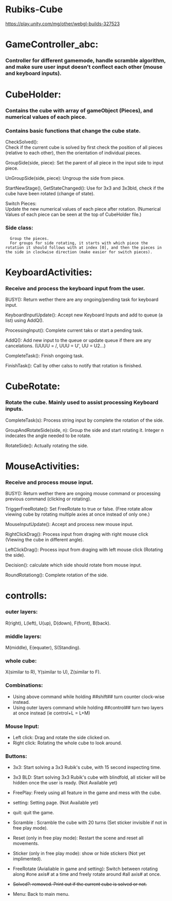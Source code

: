 # Rubiks-Cube
https://play.unity.com/mg/other/webgl-builds-327523

# GameController_abc:
  ### Controller for different gamemode, handle scramble algorithm, and make sure user input doesn't conflect each other (mouse and keyboard inputs).
  
  
# CubeHolder:
  ### Contains the cube with array of gameObject (Pieces), and numerical values of each piece.
  ### Contains basic functions that change the cube state.
  
  CheckSolved():  
      Check if the current cube is solved by first check the position of all pieces (relative to each other), then the orientation of individual pieces.
      
  GroupSide(side, piece): 
      Set the parent of all piece in the input side to input piece.
      
  UnGroupSide(side, piece):
      Ungroup the side from piece.
      
  StartNewStage(), GetStateChanged(): 
      Use for 3x3 and 3x3bld, check if the cube have been rotated (change of state).

  Switch Pieces:  
      Update the new numerical values of each piece after rotation. (Numerical Values of each piece can be seen at the top of CubeHolder file.)
      
  ### Side class:
      Group the pieces.
      For groups for side rotating, it starts with which piece the rotation it should follows with at index [0], and then the pieces in the side in clockwise direction (make easier for switch pieces).
  
  
# KeyboardActivities:
  ### Receive and process the keyboard input from the user.

  BUSY(): 
      Return wether there are any ongoing/pending task for keyboard input.
      
  KeyboardInputUpdate():
      Accept new Keyboard Inputs and add to queue (a list) using AddQ().
   
  ProcessingInput():
      Complete current taks or start a pending task.
      
  AddQ():
      Add new input to the queue or update queue if there are any cancelations. (UUUU = /, UUU = U', UU = U2...)
  
  CompleteTask():
      Finish ongoing task.
      
  FinishTask():
      Call by other calss to notify that rotation is finished.
     
     
# CubeRotate:
  ### Rotate the cube. Mainly used to assist processing Keyboard inputs.
  
  CompleteTask(s):
      Process string input by complete the rotation of the side.
  
  GroupAndRotateSide(side, n):
      Group the side and start rotating it. Integer n indecates the angle needed to be rotate.
      
  RotateSide():
      Actually rotating the side.


# MouseActivities:
  ### Receive and process mouse input.

  BUSY():
      Return wether there are ongoing mouse command or processing previous command (clicking or rotating).
      
  TriggerFreeRotate():
      Set FreeRotate to true or false. (Free rotate allow viewing cube by rotating multiple axies at once instead of only one.)
      
  MouseInputUpdate():
      Accept and process new mouse input.
      
  RightClickDrag():
      Process input from draging with right mouse click (Viewing the cube in different angle).
      
  LeftClickDrag():
      Process input from draging with left mouse click (Rotating the side).
      
  Decision():
      calculate which side should rotate from mouse input.
      
  RoundRotationg():
      Complete rotation of the side.
  


# controlls:
  ### outer layers: 
  R(right), L(left), U(up), D(down), F(front), B(back).
  
  ### middle layers:
  M(middle), E(equater), S(Standing).

  ### whole cube:
  X(similar to R), Y(similar to U), Z(similar to F).
  
  ### Combinations:
  - Using above command while holding ##shift## turn counter clock-wise instead.
  - Using outer layers command while holding ##control## turn two layers at once instead (ie control+L = L+M)
  
  ### Mouse Input:
  - Left click: Drag and rotate the side clicked on.
  - Right click: Rotating the whole cube to look around.
  
  ### Buttons:
  - 3x3: Start solving a 3x3 Rubik's cube, with 15 second inspecting time. 
  - 3x3 BLD: Start solving 3x3 Rubik's cube with blindfold, all sticker will be hidden once the user is ready. (Not Available yet)
  - FreePlay: Freely using all feature in the game and mess with the cube.
  - setting: Setting page. (Not Available yet)
  - quit: quit the game.
  
  - Scramble : Scramble the cube with 20 turns (Set sticker invisible if not in free play mode).
  - Reset (only in free play mode): Restart the scene and reset all movements.
  - Sticker (only in free play mode): show or hide stickers (Not yet implimented).
  - FreeRotate (Avialiable in game and setting): Switch between rotating along #one axis# at a time and freely rotate around #all axis# at once.
  - ~~Solved?: removed. Print out if the current cube is solved or not.~~
  - Menu: Back to main menu.
  
